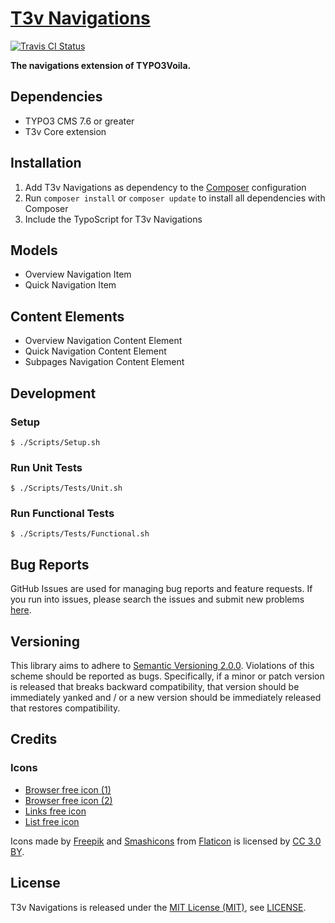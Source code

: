 [T3v Navigations]
===========

[![Travis CI Status][Travis CI Status]][Travis CI]

**The navigations extension of TYPO3Voila.**

Dependencies
------------

* TYPO3 CMS 7.6 or greater
* T3v Core extension

Installation
------------

1. Add T3v Navigations as dependency to the [Composer] configuration
2. Run `composer install` or `composer update` to install all dependencies with Composer
3. Include the TypoScript for T3v Navigations

Models
------

* Overview Navigation Item
* Quick Navigation Item

Content Elements
----------------

* Overview Navigation Content Element
* Quick Navigation Content Element
* Subpages Navigation Content Element

Development
-----------

### Setup

```
$ ./Scripts/Setup.sh
```

### Run Unit Tests

```
$ ./Scripts/Tests/Unit.sh
```

### Run Functional Tests

```
$ ./Scripts/Tests/Functional.sh
```

Bug Reports
-----------

GitHub Issues are used for managing bug reports and feature requests. If you run into issues, please search the issues
and submit new problems [here].

Versioning
----------

This library aims to adhere to [Semantic Versioning 2.0.0]. Violations of this scheme should be reported as bugs.
Specifically, if a minor or patch version is released that breaks backward compatibility, that version should be
immediately yanked and / or a new version should be immediately released that restores compatibility.

Credits
-------

### Icons

* [Browser free icon (1)]
* [Browser free icon (2)]
* [Links free icon]
* [List free icon]

Icons made by [Freepik] and [Smashicons] from [Flaticon] is licensed by [CC 3.0 BY].

License
-------

T3v Navigations is released under the [MIT License (MIT)], see [LICENSE].

[Acceptance testing TYPO3]: https://wiki.typo3.org/Acceptance_testing "Acceptance testing TYPO3"
[Automated testing TYPO3]: https://wiki.typo3.org/Automated_testing "Automated testing TYPO3"
[Browser free icon (1)]: https://www.flaticon.com/free-icon/browser_140800 "Browser free icon (1)"
[Browser free icon (2)]: https://www.flaticon.com/free-icon/browser_140808 "Browser free icon (2)"
[CC 3.0 BY]: http://creativecommons.org/licenses/by/3.0/ "Creative Commons BY 3.0"
[Composer]: https://getcomposer.org "Dependency Manager for PHP"
[Flaticon]: https://www.flaticon.com "Flaticon"
[Freepik]: https://www.flaticon.com/authors/freepik "Freepik"
[Functional testing TYPO3]: https://wiki.typo3.org/Functional_testing "Functional testing TYPO3"
[here]: https://github.com/t3v/t3v_navigations/issues "GitHub Issue Tracker"
[LICENSE]: https://raw.githubusercontent.com/t3v/t3v_navigations/master/LICENSE "License"
[Links free icon]: https://www.flaticon.com/free-icon/links_358937 "Links free icon"
[List free icon]: https://www.flaticon.com/free-icon/list_140881 "List free icon"
[MIT License (MIT)]: http://opensource.org/licenses/MIT "The MIT License (MIT)"
[Semantic Versioning 2.0.0]: http://semver.org "Semantic Versioning 2.0.0"
[Smashicons]: https://www.flaticon.com/authors/smashicons "Smashicons"
[T3v Navigations]: https://t3v.github.io/t3v_navigations/ "The navigations extension of TYPO3Voila."
[Travis CI Status]: https://img.shields.io/travis/t3v/t3v_navigations.svg?style=flat "Travis CI Status"
[Travis CI]: https://travis-ci.org/t3v/t3v_navigations "T3v Navigations at Travis CI"
[TYPO3voila]: https://github.com/t3v "“UH LÁLÁ, TYPO3!”"
[Unit Testing TYPO3]: https://wiki.typo3.org/Unit_Testing_TYPO3 "Unit testing TYPO3"